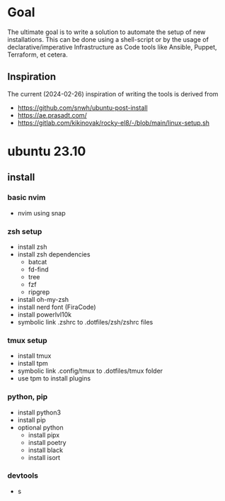 # Goal
The ultimate goal is to write a solution to automate the setup of new 
installations. This can be done using a shell-script or by the usage of 
declarative/imperative Infrastructure as Code tools like Ansible, Puppet, 
Terraform, et cetera.

## Inspiration
The current (2024-02-26) inspiration of writing the tools is derived from 
- https://github.com/snwh/ubuntu-post-install
- https://ae.prasadt.com/
- https://gitlab.com/kikinovak/rocky-el8/-/blob/main/linux-setup.sh

# ubuntu 23.10
## install
### basic nvim
+ nvim using snap

### zsh setup
+ install zsh
+ install zsh dependencies
  + batcat
  + fd-find
  + tree
  + fzf
  + ripgrep
+ install oh-my-zsh
+ install nerd font (FiraCode)
+ install powerlvl10k
+ symbolic link .zshrc to .dotfiles/zsh/zshrc files

### tmux setup
+ install tmux
+ install tpm
+ symbolic link .config/tmux to .dotfiles/tmux folder
+ use tpm to install plugins

### python, pip
+ install python3
+ install pip
+ optional python
  + install pipx
  + install poetry
  + install black
  + install isort

### devtools
+ s
